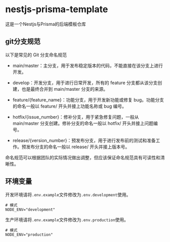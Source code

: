 # nestjs-prisma-template

这是一个Nestjs与Prisma的后端模板仓库

## git分支规范

以下是常见的 Git 分支命名规范

- main/master：主分支，用于发布稳定版本的代码，不能直接在该分支上进行开发。

- develop：开发分支，用于进行日常开发，所有的 feature 分支都从该分支创建，也是最终合并到 main/master 分支的来源。

- feature/{feature_name}：功能分支，用于开发新功能或修复 bug。功能分支的命名一般以 feature/ 开头并接上功能名称或 bug 编号。

- hotfix/{issue_number}：修补分支，用于紧急修复问题，一般从 main/master 分支创建。修补分支的命名一般以 hotfix/ 开头并接上问题编号。

- release/{version_number}：预发布分支，用于进行发布前的测试和准备工作。预发布分支的命名一般以 release/ 开头并接上版本号。

命名规范可以根据团队的实际情况做出调整，但应该保证命名规范具有可读性和清晰性。

## 环境变量

开发环境请将`.env.example`文件修改为`.env.development`使用。

```env
# 模式
NODE_ENV="development"
```

生产环境请将`.env.example`文件修改为`.env.production`使用。

```env
# 模式
NODE_ENV="production"
```
